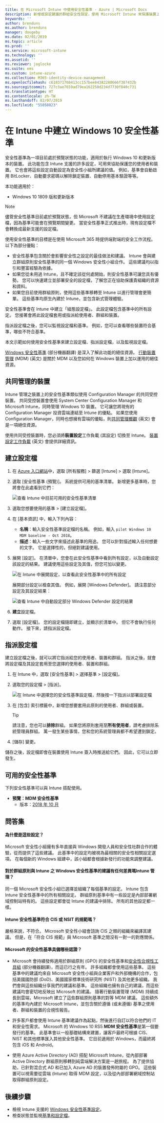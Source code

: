 ```yaml
---
title: 在 Microsoft Intune 中使用安全性基準 - Azure | Microsoft Docs
description: 新增或設定建議的群組安全性設定，使用 Microsoft Intune 來保護裝置上的使用者和資料，以用於行動裝置管理。 啟用 BitLocker、設定 Windows Defender 進階威脅防護、控制 Internet Explorer、使用 SmartScreen、設定本機安全性原則、需要密碼、封鎖網際網路下載項目等等。
keywords: ''
author: brenduns
ms.author: brenduns
manager: dougeby
ms.date: 02/01/2019
ms.topic: article
ms.prod: ''
ms.service: microsoft-intune
ms.technology: ''
ms.assetid: ''
ms.reviewer: joglocke
ms.suite: ems
ms.custom: intune-azure
ms.collection: M365-identity-device-management
ms.openlocfilehash: c610371760413cc157bee84382280666f387432b
ms.sourcegitcommit: 727c3ae7659ad79ea162250d234d7730f840c731
ms.translationtype: HT
ms.contentlocale: zh-TW
ms.lasthandoff: 02/07/2019
ms.locfileid: "55850823"
---
```

# <a name="create-a-windows-10-security-baseline-in-intune"></a>在 Intune 中建立 Windows 10 安全性基準

安全性基準為一項目前處於預覽狀態的功能，適用於執行 Windows 10 和更新版本的裝置。 此功能包含 Intune 支援的許多設定，可用來協助保護您的使用者和裝置。 它也會將這些設定自動設定為安全性小組所建議的值。 例如，基準會自動啟用 BitLocker、自動要求密碼以解除鎖定裝置、自動停用基本驗證等等。

本功能適用於：

- Windows 10 1809 版和更新版本

> [!NOTE]
> 儘管安全性基準目前處於預覽狀態，但 Microsoft 不建議在生產環境中使用設定檔，因為基準可能會在預覽期間變更。 當安全性基準正式推出時，現有設定檔不會轉換成最新支援的設定檔。

使用安全性基準的目標是在使用 Microsoft 365 時提供端對端的安全工作流程。 以下為部分優點：

- 安全性基準包含關於會影響安全性之設定的最佳做法和建議。 Intune 會與建立群組原則安全性基準的同一個 Windows 安全性小組合作。 這些建議均以指引和豐富經驗為依據。
- 如果您從未用過 Intune，且不確定該從何處開始，則安全性基準可讓您具有優勢。 您可以快速建立並部署安全的設定檔，了解您正在協助保護貴組織的資源和資料。
- 如果您目前使用群組原則，使用這些基準移轉至 Intune 以進行管理會更簡單。 這些基準均原生內建於 Intune，並包含新式管理體驗。

安全性基準會在 Intune 中建立「組態設定檔」。 此設定檔包含基準中的所有設定。 您接著會將此設定檔套用或指派給使用者、群組和裝置。

指派設定檔之後，您可以監視設定檔和基準。 例如，您可以查看哪些裝置符合基準，哪些不符合基準。

本文示範如何使用安全性基準來建立設定檔、指派設定檔，以及監視設定檔。

[Windows 安全性基準](https://docs.microsoft.com/windows/security/threat-protection/windows-security-baselines) \(部分機器翻譯\) 是深入了解此功能的絕佳資源。 [行動裝置管理](https://docs.microsoft.com/windows/client-management/mdm/) (MDM) \(英文\) 是關於 MDM 以及您如何在 Windows 裝置上加以運用的絕佳資源。

## <a name="co-managed-devices"></a>共同管理的裝置

Intune 管理之裝置上的安全性基準類似使用 Configuration Manager 的共同受控裝置。 共同受控裝置會使用 System Center Configuration Manager 和 Microsoft Intune，同時管理 Windows 10 裝置。 它可讓您將現有的 Configuration Manager 投資雲端連結至 Intune 的優點。 如果您使用 Configuration Manager，同時也想擁有雲端的優點，則[共同管理概觀](https://docs.microsoft.com/sccm/comanage/overview) \(英文\) 會是一項絕佳資源。

使用共同受控裝置時，您必須將**裝置設定**工作負載 (其設定) 切換至 Intune。 [裝置設定工作負載](https://docs.microsoft.com/sccm/comanage/workloads#device-configuration) \(英文\) 會提供詳細資訊。

## <a name="create-the-profile"></a>建立設定檔

1. 在 [Azure 入口網站](https://portal.azure.com/)中，選取 [所有服務] > 篩選 [Intune] > 選取 [Intune]。
2. 選取 [安全性基準 (預覽)]。 系統提供可用的基準清單。 新增更多基準時，您將會在此處看到它們：

    ![查看 Intune 中目前可用的安全性基準清單](./media/security-baselines/available-baselines.png)

3. 選取您想要使用的基準 > [建立設定檔]。
4. 在 [基本資訊] 中，輸入下列內容：

    - **名稱**：輸入安全性基準設定檔的名稱。 例如，輸入 `pilot Windows 10 MDM baseline - Oct 2018`。
    - **描述**：輸入一些文字來描述此基準的用途。 您可以針對描述輸入任何想要的文字。 它是選擇性的，但絕對建議使用。

5. 展開 [設定]。 在清單中，您會在此安全性基準中看到所有設定，以及自動設定該設定的結果。 建議使用這些設定及其值，但您可加以變更。

    ![在 Intune 中展開設定，以查看此安全性基準中的所有設定](./media/security-baselines/sample-list-of-settings.png)

    展開部分設定以檢查其值。 例如，展開 [Windows Defender]。 請注意部分設定及其設定結果：

    ![查看 Intune 中自動設定部分 Windows Defender 設定的結果](./media/security-baselines/expand-windows-defender.png)

6. **建立**設定檔。 
7. 選取 [設定檔]。 您的設定檔隨即建立，並顯示於清單中。 但它不會執行任何動作。 接下來，請指派設定檔。

## <a name="assign-the-profile"></a>指派設定檔

建立設定檔之後，就可以將它指派給您的使用者、裝置和群組。 指派之後，就會將設定檔及其設定套用至您選擇的使用者、裝置和群組。

1. 在 Intune 中，選取 [安全性基準] > 選擇基準 > [設定檔]。
2. 選取您的設定檔 > [指派]。

    ![在 Intune 中選擇您的安全性基準設定檔，然後按一下指派以部署設定檔](./media/security-baselines/assignments.png)

3. 在 [包含] 索引標籤中，新增您想要套用此原則的使用者、群組或裝置。

    > [!TIP]
    > 請注意，您也可以**排除**群組。 如果您將原則套用至**所有使用者**，請考慮排除系統管理員群組。 萬一發生某些事情，您和您的系統管理員都不希望遭到鎖定。

4. [儲存] 變更。

儲存之後，設定檔即會在裝置使用 Intune 簽入時推送給它們。 因此，它可以立即發生。

## <a name="available-security-baselines"></a>可用的安全性基準  

下列安全性基準可以與 Intune 搭配使用。
- **預覽：MDM 安全性基準**
  - 版本：[2018 年 10 月](security-baseline-settings-windows.md)

## <a name="q--a"></a>問答集

#### <a name="why-these-settings"></a>為什麼是這些設定？

Microsoft 安全性小組擁有多年直接與 Windows 開發人員和安全性社群合作的體驗，從而提供了這些建議。 此基準中的設定均被視為最相關的安全性相關設定選項。 在每個新的 Windows 組建中，該小組都會根據新發行的功能來調整建議。

#### <a name="is-there-a-difference-in-the-recommendations-for-windows-security-baselines-for-group-policy-vs-intune"></a>對於群組原則與 Intune 之 Windows 安全性基準的建議有任何差異嗎Intune 管理？

同一個 Microsoft 安全性小組已選擇並組織了每個基準的設定。 Intune 包含 Intune 安全性基準中的所有相關設定。 群組原則基準中有一些設定是內部部署網域控制站特有的。 這些設定都會從 Intune 的建議中排除。 所有的其他設定都一樣。

#### <a name="are-the-intune-security-baselines-cis-or-nsit-compliant"></a>Intune 安全性基準符合 CIS 或 NSIT 的規範嗎？

嚴格來說，不符合。 Microsoft 安全性小組會諮詢 CIS 之類的組織來編譯其建議。 但是，在「符合 CIS 規範」與 Microsoft 基準之間沒有一對一的對應關係。

#### <a name="what-certifications-does-microsofts-security-baselines-have"></a>Microsoft 的安全性基準具備哪些認證？ 

- Microsoft 會持續發佈適用於群組原則 (GPO) 的安全性基準和[安全性合規性工具組](https://docs.microsoft.com/windows/security/threat-protection/security-compliance-toolkit-10) \(部分機器翻譯\)，而這已行之有年。 許多組織都會使用這些基準。 這些基準中的建議均來自 Microsoft 安全性小組與企業客戶和外部機構的合作，包括美國國防部 (DoD)、美國國家標準技術研究所 (NIST) 及其他更多組織。 我們會與這些組織分享我們的建議和基準。 這些組織也擁有自己的建議，而這些建議均會密切地反映出 Microsoft 的建議。 隨著行動裝置管理 (MDM) 持續成長到雲端，Microsoft 建立了這些群組原則基準的對等 MDM 建議。 這些額外的基準均內建於 Microsoft Intune，並包含關於遵循 (或未遵循) 基準之使用者、群組和裝置的合規性報告。

- 許多客戶都會使用 Intune 基準建議作為起點，然後進行自訂以符合他們的 IT 和安全性需求。 Microsoft 的 Windows 10 RS5 **MDM 安全性基準**是第一個要發行的基準。 此基準會以一般基礎結構來建置，讓客戶最終可根據 CIS、NIST 和其他標準匯入其他安全性基準。 它目前適用於 Windows，而最終將包含 iOS 和 Android。

- 使用 Azure Active Directory (AD) 搭配 Microsoft Intune，從內部部署 Active Directory 群組原則移轉到純雲端解決方案是一趟旅程。 為了提供協助，已針對混合式 AD 和已加入 Azure AD 的裝置發佈附屬的 GPO。 這些裝置可以視需要從雲端 (Intune) 取得 MDM 設定，以及從內部部署網域控制站取得群組原則設定。

## <a name="next-steps"></a>後續步驟
- 檢視 Intune 支援的 [Windows 安全性基準設定](security-baseline-settings-windows.md)。  
- 檢查狀態並監視[基準和設定檔](security-baselines-monitor.md)。
